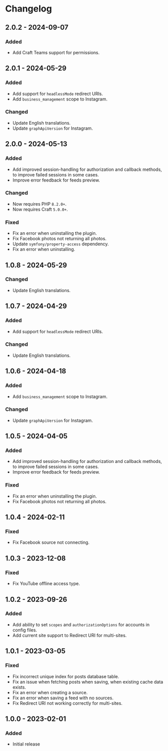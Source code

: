 # Changelog

## 2.0.2 - 2024-09-07

### Added
- Add Craft Teams support for permissions.

## 2.0.1 - 2024-05-29

### Added
- Add support for `headlessMode` redirect URIs.
- Add `business_management` scope to Instagram.

### Changed
- Update English translations.
- Update `graphApiVersion` for Instagram.

## 2.0.0 - 2024-05-13

### Added
- Add improved session-handling for authorization and callback methods, to improve failed sessions in some cases.
- Improve error feedback for feeds preview.

### Changed
- Now requires PHP `8.2.0+`.
- Now requires Craft `5.0.0+`.

### Fixed
- Fix an error when uninstalling the plugin.
- Fix Facebook photos not returning all photos.
- Update `symfony/property-access` dependency.
- Fix an error when uninstalling.

## 1.0.8 - 2024-05-29

### Changed
- Update English translations.

## 1.0.7 - 2024-04-29

### Added
- Add support for `headlessMode` redirect URIs.

### Changed
- Update English translations.

## 1.0.6 - 2024-04-18

### Added
- Add `business_management` scope to Instagram.

### Changed
- Update `graphApiVersion` for Instagram.

## 1.0.5 - 2024-04-05

### Added
- Add improved session-handling for authorization and callback methods, to improve failed sessions in some cases.
- Improve error feedback for feeds preview.

### Fixed
- Fix an error when uninstalling the plugin.
- Fix Facebook photos not returning all photos.

## 1.0.4 - 2024-02-11

### Fixed
- Fix Facebook source not connecting.

## 1.0.3 - 2023-12-08

### Fixed
- Fix YouTube offline access type.

## 1.0.2 - 2023-09-26

### Added
- Add ability to set `scopes` and `authorizationOptions` for accounts in config files.
- Add current site support to Redirect URI for multi-sites.

## 1.0.1 - 2023-03-05

### Fixed
- Fix incorrect unique index for posts database table.
- Fix an issue when fetching posts when saving, when existing cache data exists.
- Fix an error when creating a source.
- Fix an error when saving a feed with no sources.
- Fix Redirect URI not working correctly for multi-sites.

## 1.0.0 - 2023-02-01

### Added
- Initial release
